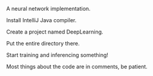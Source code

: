 A neural network implementation.

Install IntelliJ Java compiler.

Create a project named DeepLearning.

Put the entire directory there.

Start training and inferencing something!

Most things about the code are in comments, be patient.

